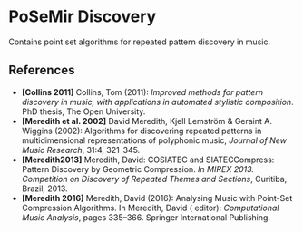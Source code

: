 # PoSeMir Discovery

Contains point set algorithms for repeated pattern discovery in music.

## References

- **[Collins 2011]** Collins, Tom (2011): _Improved methods for pattern discovery in music, with applications in
  automated stylistic composition_. PhD thesis, The Open University.
- **[Meredith et al. 2002]** David Meredith, Kjell Lemström & Geraint A. Wiggins (2002): Algorithms for discovering
  repeated patterns in multidimensional representations of polyphonic music, _Journal of New Music Research_, 31:4,
  321-345.
- **[Meredith2013]** Meredith, David: COSIATEC and SIATECCompress: Pattern Discovery by Geometric Compression.
  _In MIREX 2013. Competition on Discovery of Repeated Themes and Sections_, Curitiba, Brazil, 2013.
- **[Meredith 2016]** Meredith, David (2016): Analysing Music with Point-Set Compression Algorithms. In Meredith,
  David (
  editor): _Computational Music Analysis_, pages 335–366. Springer International Publishing.
